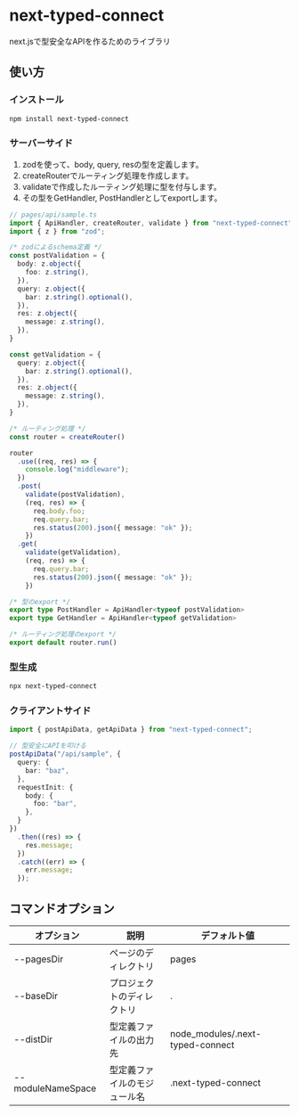 # next-typed-connect

next.jsで型安全なAPIを作るためのライブラリ

## 使い方

### インストール

```bash
npm install next-typed-connect
```

### サーバーサイド

1. zodを使って、body, query, resの型を定義します。
2. createRouterでルーティング処理を作成します。
3. validateで作成したルーティング処理に型を付与します。
4. その型をGetHandler, PostHandlerとしてexportします。

```ts
// pages/api/sample.ts
import { ApiHandler, createRouter, validate } from "next-typed-connect";
import { z } from "zod";

/* zodによるschema定義 */
const postValidation = {
  body: z.object({
    foo: z.string(),
  }),
  query: z.object({
    bar: z.string().optional(),
  }),
  res: z.object({
    message: z.string(),
  }),
}

const getValidation = {
  query: z.object({
    bar: z.string().optional(),
  }),
  res: z.object({
    message: z.string(),
  }),
}    

/* ルーティング処理 */
const router = createRouter()

router
  .use((req, res) => {
    console.log("middleware");
  })
  .post(
    validate(postValidation),
    (req, res) => {
      req.body.foo;
      req.query.bar;
      res.status(200).json({ message: "ok" });
    })
  .get(
    validate(getValidation),
    (req, res) => {
      req.query.bar;
      res.status(200).json({ message: "ok" });
    })

/* 型のexport */
export type PostHandler = ApiHandler<typeof postValidation>
export type GetHandler = ApiHandler<typeof getValidation>

/* ルーティング処理のexport */
export default router.run()
```

### 型生成

```bash
npx next-typed-connect
```

### クライアントサイド

```ts
import { postApiData, getApiData } from "next-typed-connect";

// 型安全にAPIを叩ける
postApiData("/api/sample", {
  query: {
    bar: "baz",
  },
  requestInit: {
    body: {
      foo: "bar",
    },
  }
})
  .then((res) => {
    res.message;
  })
  .catch((err) => {
    err.message;
  });
```

## コマンドオプション

| オプション | 説明 | デフォルト値 |
| --- | --- | --- |
| --pagesDir | ページのディレクトリ | pages |
| --baseDir | プロジェクトのディレクトリ | . |
| --distDir | 型定義ファイルの出力先 | node_modules/.next-typed-connect |
| --moduleNameSpace | 型定義ファイルのモジュール名 | .next-typed-connect |
